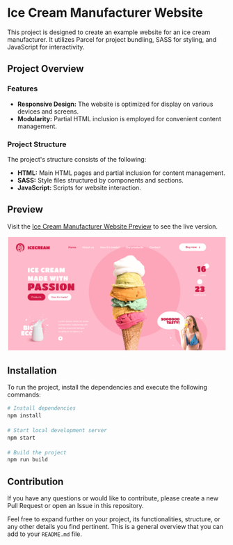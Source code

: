 # Ice Cream Manufacturer Website

This project is designed to create an example website for an ice cream manufacturer. It utilizes Parcel for project bundling, SASS for styling, and JavaScript for interactivity.

## Project Overview

### Features

- **Responsive Design:** The website is optimized for display on various devices and screens.
- **Modularity:** Partial HTML inclusion is employed for convenient content management.

### Project Structure

The project's structure consists of the following:

- **HTML:** Main HTML pages and partial inclusion for content management.
- **SASS:** Style files structured by components and sections.
- **JavaScript:** Scripts for website interaction.

## Preview

Visit the [Ice Cream Manufacturer Website Preview](https://andriidorohov.github.io/site-IceCream/) to see the live version.

![Ice Cream Website Preview](https://github.com/AndriiDorohov/Team-project-IceCream-Goit/blob/main/src/images/task-img-ice-cream.png)

## Installation

To run the project, install the dependencies and execute the following commands:

```bash
# Install dependencies
npm install

# Start local development server
npm start

# Build the project
npm run build
```

## Contribution

If you have any questions or would like to contribute, please create a new Pull Request or open an Issue in this repository.

Feel free to expand further on your project, its functionalities, structure, or any other details you find pertinent. This is a general overview that you can add to your `README.md` file.
